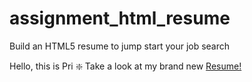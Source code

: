 # assignment_html_resume
Build an HTML5 resume to jump start your job search

Hello, this is Pri :sparkle:
Take a look at my brand new [Resume!](https://talktopri.github.io/assignment_html_resume/MyResume.html)

